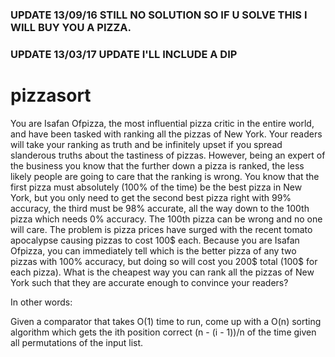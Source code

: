 ### UPDATE 13/09/16 STILL NO SOLUTION SO IF U SOLVE THIS I WILL BUY YOU A PIZZA.

### UPDATE 13/03/17 UPDATE I'LL INCLUDE A DIP

# pizzasort

You are Isafan Ofpizza, the most influential pizza critic in the entire world, and have
been tasked with ranking all the pizzas of New York. Your readers will take your ranking
as truth and be infinitely upset if you spread slanderous truths about the tastiness
of pizzas. However, being an expert of the business you know that the further down
a pizza is ranked, the less likely people are going to care that the ranking is wrong.
You know that the first pizza must absolutely (100% of the time) be the best pizza
in New York, but you only need to get the second best pizza right with 99% accuracy, the
third must be 98% accurate, all the way down to the 100th pizza which needs 0% accuracy.
The 100th pizza can be wrong and no one will care. The problem is pizza prices have
surged with the recent tomato apocalypse causing pizzas to cost 100$ each. Because you are
Isafan Ofpizza, you can immediately tell which is the better pizza of any two pizzas with
100% accuracy, but doing so will cost you 200$ total (100$ for each pizza). What is the
cheapest way you can rank all the pizzas of New York such that they are accurate enough
to convince your readers?

In other words:

Given a comparator that takes O(1) time to run, come up with a O(n) sorting algorithm
which gets the ith position correct (n - (i - 1))/n of the time given all permutations
of the input list. 
